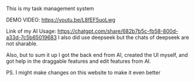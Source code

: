 This is my task management system

DEMO VIDEO: https://youtu.be/L8fEF5uoLwg

Link of my AI Usage: https://chatgpt.com/share/682b7b5c-fb58-800d-a33d-7c5b65019683
I also did use deepseek but the chats of deepseek are not sharable.

Also, but to sum it up I got the back end from AI, created the UI myself, and got help in the draggable features and edit features from AI.

PS. I might make changes on this website to make it even better 

